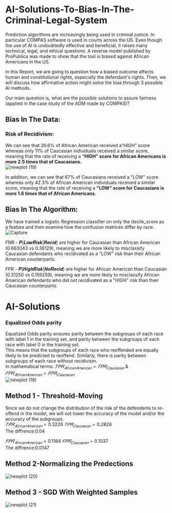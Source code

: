 # AI-Solutions-To-Bias-In-The-Criminal-Legal-System
Prediction algorithms are increasingly being used in criminal justice. In particular COMPAS software is used in courts across the US.
Even though the use of AI is undoubtedly effective and beneficial, it raises many technical, legal, and ethical questions.
A reverse model published by ProPublica was made to show that the tool is biased against African Americans in the US.

In this Report, we are going to question how a biased outcome affects human and constitutional rights, especially the defendant's rights. Then, we will discuss how affirmative action might solve the bias through 3 possible AI methods.

Our main question is, what are the possible solutions to assure fairness (applied in the case study of the ADM made by COMPAS)?
## Bias In The Data:
### Risk of Recidivism:
We can see that 26.6% of African American received a“HIGH” score whereas only 11% of Caucasian individuals received a similar score, meaning that the rate of receiving a  <b>“HIGH” score for African Americans is more 2.5 times that of Caucasians.</b><br>
![newplot (19)](https://user-images.githubusercontent.com/53708521/229221775-425cbf0f-6d95-465b-8724-2b0434ed2499.png)<br>

In addition, we can see that 67% of Caucasians received a "LOW" score whereas only 42.3% of African American individuals received a similar score, meaning that the rate of receiving a <b> "LOW" score for Caucasians is more 1.6 times that of African Americans.</b><br>

## Bias In The Algorithm:
We have trained a logistic Regression classifier on only the decile_score as a feature and then examine how the confusion matrices differ by race.<br>
![Capture](https://user-images.githubusercontent.com/53708521/229222596-e22d308b-f8c7-493b-8877-19319daf3624.JPG)

FNR - 𝑷(𝑳𝒐𝒘𝑹𝒊𝒔𝒌|𝑹𝒆𝒄𝒊𝒅) are higher for Caucasian than African American (0.663043 vs 0.36129), meaning we are more likely to misclassify Caucasian defendants who recidivated as a "LOW" risk than their African American counterparts. <br>

FPR - 𝑷(𝑯𝒊𝒈𝒉𝑹𝒊𝒔𝒌|𝑵𝒐𝑹𝒆𝒄𝒊𝒅) are higher for African American than Caucasian (0.31250 vs 0.159259), meaning we are more likely to misclassify African American defendants who did not recidivated as a "HIGH" risk than their Caucasian counterparts. <br>

# AI-Solutions

### Equalized Odds parity
Equalized Odds parity ensures parity between the subgroups of each race with label 1 in the training set, and parity between the subgroups of each race with label 0 in the training set.<br>
This means that the subgroups of each race who reoffended are equally likely to be predicted to reoffend. Similarly, there is parity between subgroups of each race without recidivism.<br>
In mathematical terms: $𝑇𝑃𝑅_{𝐴𝑓𝑟𝑖𝑐𝑎𝑛 𝐴𝑚𝑒𝑟𝑖𝑐𝑎𝑛}=𝑇𝑃𝑅_{𝐶𝑎𝑢𝑐𝑎𝑠𝑖𝑎𝑛}$ & $𝐹𝑃𝑅_{𝐴𝑓𝑟𝑖𝑐𝑎𝑛 𝐴𝑚𝑒𝑟𝑖𝑐𝑎𝑛}=𝐹𝑃𝑅_{𝐶𝑎𝑢𝑐𝑎𝑠𝑖𝑎𝑛}$
<br>
![newplot (18)](https://user-images.githubusercontent.com/53708521/229221191-b9badc03-08cc-44ea-a7e1-13b0bc4dab9d.png)

## Method 1 - Threshold-Moving 
Since we do not change the distribution of the risk of the defendants to re-offend in the model, we will not lower the accuracy of the model and/or the accuracy of the subgroups.<br> 
$𝑇𝑃𝑅_{𝐴𝑓𝑟𝑖𝑐𝑎𝑛 𝐴𝑚𝑒𝑟𝑖𝑐𝑎𝑛}=0.3226$ $𝑇𝑃𝑅_{𝐶𝑎𝑢𝑐𝑎𝑠𝑖𝑎𝑛}=0.2826$<br>
The diffrence:0.04<br>

$𝐹𝑃𝑅_{𝐴𝑓𝑟𝑖𝑐𝑎𝑛 𝐴𝑚𝑒𝑟𝑖𝑐𝑎𝑛}=0.1184$ $𝐹𝑃𝑅_{𝐶𝑎𝑢𝑐𝑎𝑠𝑖𝑎𝑛}=0.1037$ <br>
The diffrence:0.0147 <br>

##  Method 2-Normalizing the Predections
![newplot (20)](https://user-images.githubusercontent.com/53708521/229225223-378448b9-03b8-49f2-a3bf-3bfa4b43a83a.png)

## Method 3 - SGD With Weighted Samples
![newplot (21)](https://user-images.githubusercontent.com/53708521/229225350-58411d5e-e1fb-4349-ae31-ba651824ef2e.png)
